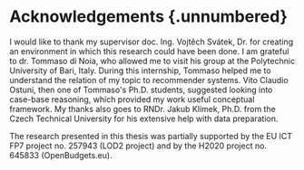 # Acknowledgements {.unnumbered}

I would like to thank my supervisor doc. Ing. Vojtěch Svátek, Dr. for creating an environment in which this research could have been done.
I am grateful to dr. Tommaso di Noia, who allowed me to visit his group at the Polytechnic University of Bari, Italy.
During this internship, Tommaso helped me to understand the relation of my topic to recommender systems.
Vito Claudio Ostuni, then one of Tommaso's Ph.D. students, suggested looking into case-base reasoning, which provided my work useful conceptual framework.
My thanks also goes to RNDr. Jakub Klímek, Ph.D. from the Czech Technical University for his extensive help with data preparation.

The research presented in this thesis was partially supported by the EU ICT FP7 project no. 257943 (LOD2 project) and by the H2020 project no. 645833 (OpenBudgets.eu).
